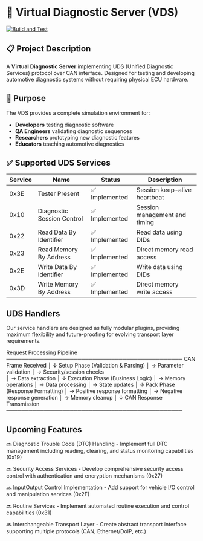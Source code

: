 # 🚗 Virtual Diagnostic Server (VDS)

[![Build and Test](https://github.com/Pils48/virtual_ecu/actions/workflows/build&test.yml/badge.svg)](https://github.com/Pils48/virtual_ecu/actions/workflows/build&test.yml)

## 📋 Project Description

A **Virtual Diagnostic Server** implementing UDS (Unified Diagnostic Services) protocol over CAN interface. Designed for testing and developing automotive diagnostic systems without requiring physical ECU hardware.

## 🎯 Purpose

The VDS provides a complete simulation environment for:
- **Developers** testing diagnostic software
- **QA Engineers** validating diagnostic sequences  
- **Researchers** prototyping new diagnostic features
- **Educators** teaching automotive diagnostics

## ✅ Supported UDS Services

| Service | Name | Status | Description |
|---------|------|---------|-------------|
| 0x3E | Tester Present | ✅ Implemented | Session keep-alive heartbeat |
| 0x10 | Diagnostic Session Control | ✅ Implemented | Session management and timing |
| 0x22 | Read Data By Identifier | ✅ Implemented | Read data using DIDs |
| 0x23 | Read Memory By Address | ✅ Implemented | Direct memory read access |
| 0x2E | Write Data By Identifier | ✅ Implemented | Write data using DIDs |
| 0x3D | Write Memory By Address | ✅ Implemented | Direct memory write access |

## UDS Handlers

Our service handlers are designed as fully modular plugins, providing maximum flexibility and future-proofing for evolving transport layer requirements.

Request Processing Pipeline
───────────────────────────────────────────────
  CAN Frame Received
     │
     ↓ Setup Phase (Validation & Parsing)
     │   → Parameter validation
     │   → Security/session checks  
     │   → Data extraction
     │
     ↓ Execution Phase (Business Logic)
     │   → Memory operations
     │   → Data processing
     │   → State updates
     │
     ↓ Pack Phase (Response Formatting)
     │   → Positive response formatting
     │   → Negative response generation
     │   → Memory cleanup
     │
     ↓ CAN Response Transmission
───────────────────────────────────────────────

## Upcoming Features
🔜 Diagnostic Trouble Code (DTC) Handling - Implement full DTC management including reading, clearing, and status monitoring capabilities (0x19)

🔜 Security Access Services - Develop comprehensive security access control with authentication and encryption mechanisms (0x27)

🔜 InputOutput Control Implementation - Add support for vehicle I/O control and manipulation services (0x2F)

🔜 Routine Services - Implement automated routine execution and control capabilities (0x31)

🔜 Interchangeable Transport Layer - Create abstract transport interface supporting multiple protocols (CAN, Ethernet/DoIP, etc.)

